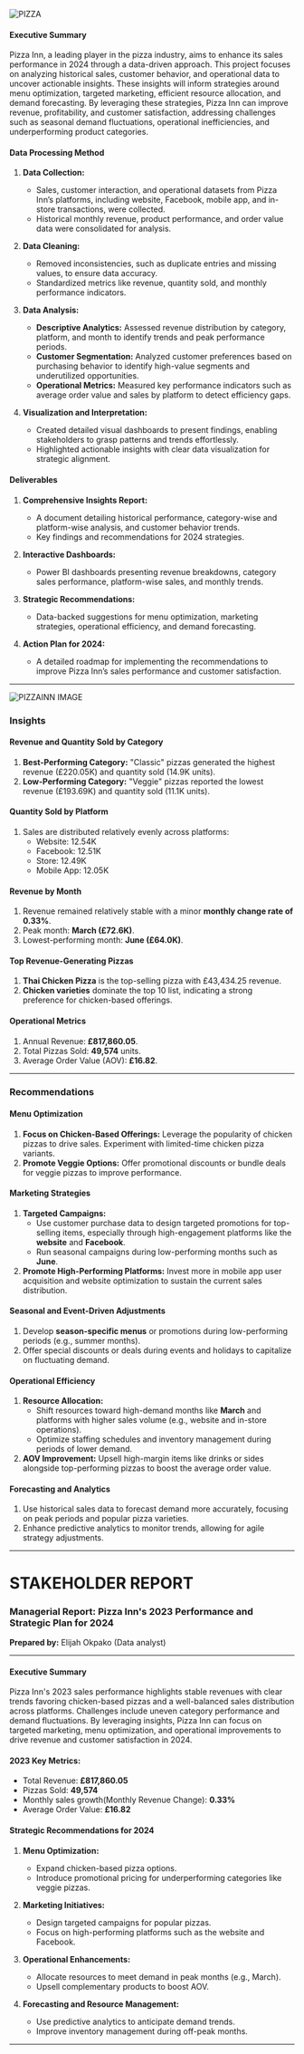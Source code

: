 ![PIZZA](https://github.com/user-attachments/assets/5b18d451-ddee-42b6-8b8c-47cbc9809a85)

#### Executive Summary  
Pizza Inn, a leading player in the pizza industry, aims to enhance its sales performance in 2024 through a data-driven approach. This project focuses on analyzing historical sales, customer behavior, and operational data to uncover actionable insights. These insights will inform strategies around menu optimization, targeted marketing, efficient resource allocation, and demand forecasting. By leveraging these strategies, Pizza Inn can improve revenue, profitability, and customer satisfaction, addressing challenges such as seasonal demand fluctuations, operational inefficiencies, and underperforming product categories.

#### Data Processing Method  
1. **Data Collection:**  
   - Sales, customer interaction, and operational datasets from Pizza Inn’s platforms, including website, Facebook, mobile app, and in-store transactions, were collected.  
   - Historical monthly revenue, product performance, and order value data were consolidated for analysis.

2. **Data Cleaning:**  
   - Removed inconsistencies, such as duplicate entries and missing values, to ensure data accuracy.  
   - Standardized metrics like revenue, quantity sold, and monthly performance indicators.

3. **Data Analysis:**  
   - **Descriptive Analytics:** Assessed revenue distribution by category, platform, and month to identify trends and peak performance periods.    
   - **Customer Segmentation:** Analyzed customer preferences based on purchasing behavior to identify high-value segments and underutilized opportunities.  
   - **Operational Metrics:** Measured key performance indicators such as average order value and sales by platform to detect efficiency gaps.

4. **Visualization and Interpretation:**  
   - Created detailed visual dashboards to present findings, enabling stakeholders to grasp patterns and trends effortlessly.  
   - Highlighted actionable insights with clear data visualization for strategic alignment.

#### Deliverables  
1. **Comprehensive Insights Report:**  
   - A document detailing historical performance, category-wise and platform-wise analysis, and customer behavior trends.  
   - Key findings and recommendations for 2024 strategies.

2. **Interactive Dashboards:**  
   - Power BI dashboards presenting revenue breakdowns, category sales performance, platform-wise sales, and monthly trends.  

3. **Strategic Recommendations:**  
   - Data-backed suggestions for menu optimization, marketing strategies, operational efficiency, and demand forecasting.  

4. **Action Plan for 2024:**  
   - A detailed roadmap for implementing the recommendations to improve Pizza Inn’s sales performance and customer satisfaction.

---
![PIZZAINN IMAGE ](https://github.com/user-attachments/assets/b9d0f622-e00f-4403-8b7b-b833903da015)


### Insights
#### Revenue and Quantity Sold by Category
1. **Best-Performing Category:** "Classic" pizzas generated the highest revenue (£220.05K) and quantity sold (14.9K units).
2. **Low-Performing Category:** "Veggie" pizzas reported the lowest revenue (£193.69K) and quantity sold (11.1K units).

#### Quantity Sold by Platform
1. Sales are distributed relatively evenly across platforms:
   - Website: 12.54K
   - Facebook: 12.51K
   - Store: 12.49K
   - Mobile App: 12.05K

#### Revenue by Month
1. Revenue remained relatively stable with a minor **monthly change rate of 0.33%**.
2. Peak month: **March (£72.6K)**.
3. Lowest-performing month: **June (£64.0K)**.

#### Top Revenue-Generating Pizzas
1. **Thai Chicken Pizza** is the top-selling pizza with £43,434.25 revenue.
2. **Chicken varieties** dominate the top 10 list, indicating a strong preference for chicken-based offerings.

#### Operational Metrics
1. Annual Revenue: **£817,860.05**.
2. Total Pizzas Sold: **49,574** units.
3. Average Order Value (AOV): **£16.82**.

---

### Recommendations
#### Menu Optimization
1. **Focus on Chicken-Based Offerings:** Leverage the popularity of chicken pizzas to drive sales. Experiment with limited-time chicken pizza variants.
2. **Promote Veggie Options:** Offer promotional discounts or bundle deals for veggie pizzas to improve performance.

#### Marketing Strategies
1. **Targeted Campaigns:**
   - Use customer purchase data to design targeted promotions for top-selling items, especially through high-engagement platforms like the **website** and **Facebook**.
   - Run seasonal campaigns during low-performing months such as **June**.
2. **Promote High-Performing Platforms:** Invest more in mobile app user acquisition and website optimization to sustain the current sales distribution.

#### Seasonal and Event-Driven Adjustments
1. Develop **season-specific menus** or promotions during low-performing periods (e.g., summer months).
2. Offer special discounts or deals during events and holidays to capitalize on fluctuating demand.

#### Operational Efficiency
1. **Resource Allocation:**
   - Shift resources toward high-demand months like **March** and platforms with higher sales volume (e.g., website and in-store operations).
   - Optimize staffing schedules and inventory management during periods of lower demand.
2. **AOV Improvement:** Upsell high-margin items like drinks or sides alongside top-performing pizzas to boost the average order value.

#### Forecasting and Analytics
1. Use historical sales data to forecast demand more accurately, focusing on peak periods and popular pizza varieties.
2. Enhance predictive analytics to monitor trends, allowing for agile strategy adjustments.

---
# STAKEHOLDER REPORT
### Managerial Report: Pizza Inn's 2023 Performance and Strategic Plan for 2024

**Prepared by:** Elijah Okpako (Data analyst)  

---

#### Executive Summary
Pizza Inn's 2023 sales performance highlights stable revenues with clear trends favoring chicken-based pizzas and a well-balanced sales distribution across platforms. Challenges include uneven category performance and demand fluctuations. By leveraging insights, Pizza Inn can focus on targeted marketing, menu optimization, and operational improvements to drive revenue and customer satisfaction in 2024.

#### 2023 Key Metrics:
- Total Revenue: **£817,860.05**
- Pizzas Sold: **49,574**
- Monthly sales growth(Monthly Revenue Change): **0.33%**
- Average Order Value: **£16.82**

#### Strategic Recommendations for 2024
1. **Menu Optimization:**
   - Expand chicken-based pizza options.
   - Introduce promotional pricing for underperforming categories like veggie pizzas.

2. **Marketing Initiatives:**
   - Design targeted campaigns for popular pizzas.
   - Focus on high-performing platforms such as the website and Facebook.

3. **Operational Enhancements:**
   - Allocate resources to meet demand in peak months (e.g., March).
   - Upsell complementary products to boost AOV.

4. **Forecasting and Resource Management:**
   - Use predictive analytics to anticipate demand trends.
   - Improve inventory management during off-peak months.

---

